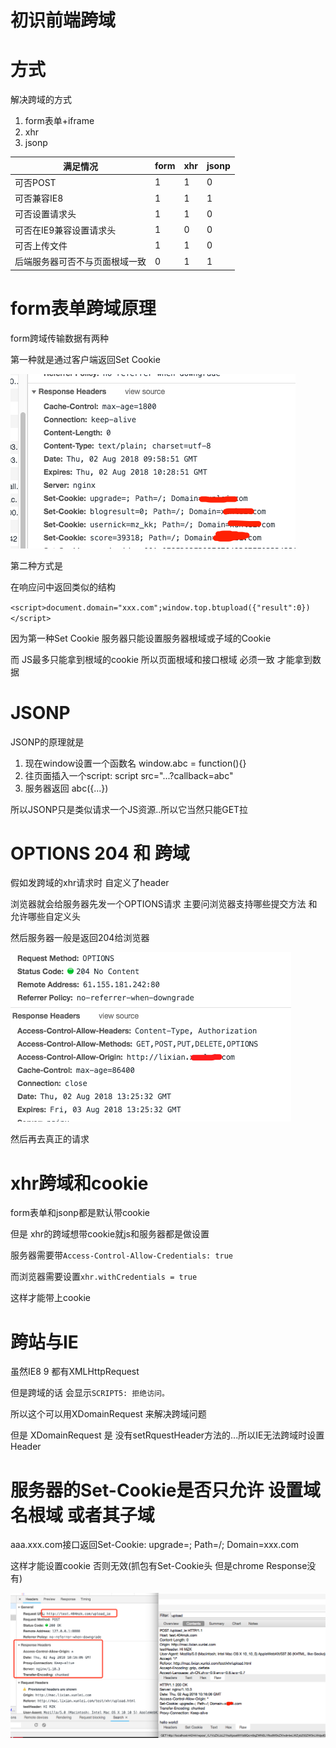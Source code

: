# 初识前端跨域

# 方式 

解决跨域的方式

1. form表单+iframe
2. xhr
3. jsonp

| 满足情况 | form | xhr | jsonp | 
| --- | --- | --- | --- |
| 可否POST | 1 | 1 | 0 |
| 可否兼容IE8 | 1 | 1| 1 |
| 可否设置请求头 | 1 | 1 | 0 |
| 可否在IE9兼容设置请求头 | 1 | 0 | 0 |
| 可否上传文件 | 1 | 1 | 0 |
| 后端服务器可否不与页面根域一致 | 0 | 1 | 1 |

# form表单跨域原理

form跨域传输数据有两种

第一种就是通过客户端返回Set Cookie

![Set Cookie](/assets/QQ20180802-175921.png)

第二种方式是 

在响应问中返回类似的结构

`<script>document.domain="xxx.com";window.top.btupload({"result":0})</script>`

因为第一种Set Cookie 服务器只能设置服务器根域或子域的Cookie

而 JS最多只能拿到根域的cookie 所以页面根域和接口根域 必须一致 才能拿到数据

# JSONP

JSONP的原理就是

1. 现在window设置一个函数名 window.abc = function(){}
2. 往页面插入一个script: script src="...?callback=abc"
3. 服务器返回 abc({...}) 

所以JSONP只是类似请求一个JS资源..所以它当然只能GET拉

# OPTIONS 204 和 跨域

假如发跨域的xhr请求时  自定义了header

浏览器就会给服务器先发一个OPTIONS请求 主要问浏览器支持哪些提交方法 和 允许哪些自定义头

然后服务器一般是返回204给浏览器

![204返回](/assets/QQ20180802-212558.png)

然后再去真正的请求

# xhr跨域和cookie

form表单和jsonp都是默认带cookie

但是 xhr的跨域想带cookie就js和服务器都是做设置

服务器需要带`Access-Control-Allow-Credentials: true`

而浏览器需要设置`xhr.withCredentials = true`

这样才能带上cookie

# 跨站与IE

虽然IE8 9 都有XMLHttpRequest 

但是跨域的话 会显示`SCRIPT5: 拒绝访问。`

所以这个可以用XDomainRequest 来解决跨域问题

但是 XDomainRequest 是 没有setRquestHeader方法的...所以IE无法跨域时设置Header

# 服务器的Set-Cookie是否只允许 设置域名根域 或者其子域

aaa.xxx.com接口返回Set-Cookie: upgrade=; Path=/; Domain=xxx.com

这样才能设置cookie 否则无效(抓包有Set-Cookie头 但是chrome Response没有)

![无效cookie](/assets/QQ20180802-183651.png)


